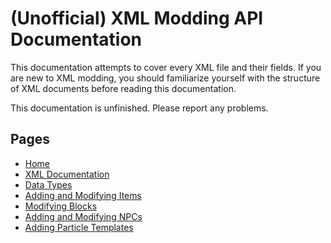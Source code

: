 # (Unofficial) XML Modding API Documentation

This documentation attempts to cover every XML file and their fields. If you are new to XML modding, you should familiarize yourself with the structure of XML documents before reading this documentation.

This documentation is unfinished. Please report any problems.

## Pages
- [Home](../index)
- [XML Documentation](xml-doc)
- [Data Types](data-types)
- [Adding and Modifying Items](items)
- [Modifying Blocks](blocks)
- [Adding and Modifying NPCs](npcs)
- [Adding Particle Templates](particles)